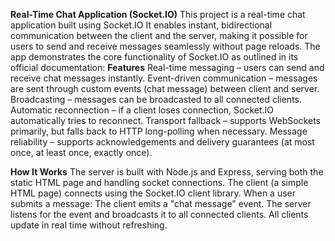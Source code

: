 **Real-Time Chat Application (Socket.IO)**
This project is a real-time chat application built using Socket.IO
It enables instant, bidirectional communication between the client and the server, making it possible for users to send and receive messages seamlessly without page reloads.
The app demonstrates the core functionality of Socket.IO as outlined in its official documentation:
 **Features**
Real-time messaging – users can send and receive chat messages instantly.
Event-driven communication – messages are sent through custom events (chat message) between client and server.
Broadcasting – messages can be broadcasted to all connected clients.
Automatic reconnection – if a client loses connection, Socket.IO automatically tries to reconnect.
Transport fallback – supports WebSockets primarily, but falls back to HTTP long-polling when necessary.
Message reliability – supports acknowledgements and delivery guarantees (at most once, at least once, exactly once).

**How It Works**
The server is built with Node.js and Express, serving both the static HTML page and handling socket connections.
The client (a simple HTML page) connects using the Socket.IO client library.
When a user submits a message:
The client emits a "chat message" event.
The server listens for the event and broadcasts it to all connected clients.
All clients update in real time without refreshing.

